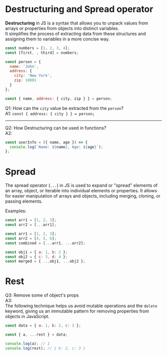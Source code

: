 # Destructuring and Spread operator

**Destructuring** in JS is a syntax that allows you to unpack values from arrays or properties from objects into distinct variables.  
It simplifies the process of extracting data from these structures and assigning them to variables in a more concise way.

```js
const numbers = [1, 2, 3, 4];
const [first, , third] = numbers;

const person = {
  name: 'John',
  address: {
    city: 'New York',
    zip: 10001
  }
};

const { name, address: { city, zip } } = person;

```

Q1: How can the `city` value be extracted from the `person`?  
A1: `const { address: { city } } = person;`

---
Q2: How Destructuring can be used in functions?  
A2: 
```js
const userInfo = ({ name, age }) => {
  console.log(`Name: ${name}, Age: ${age}`);
};
```

# Spread

The spread operator (`...`) in JS is used to expand or "spread" elements of an array, object, or iterable into individual elements or properties. It allows for easier manipulation of arrays and objects, including merging, cloning, or passing elements.

Examples:
```js
const arr1 = [1, 2, 3];
const arr2 = [...arr1];

const arr1 = [1, 2, 3];
const arr2 = [4, 5, 6];
const combined = [...arr1, ...arr2];

const obj1 = { a: 1, b: 2 };
const obj2 = { c: 3, d: 4 };
const merged = { ...obj1, ...obj2 };
```

# Rest

Q3: Remove some of object's props  
A3:  
The following technique helps us avoid mutable operations and the `delete` keyword,
giving us an immutable pattern for removing properties from objects in JavaScript.
```js
const data = { a: 1, b: 2, c: 3 };

const { a, ...rest } = data;

console.log(a); // 1
console.log(rest); // { b: 2, c: 3 }
```
